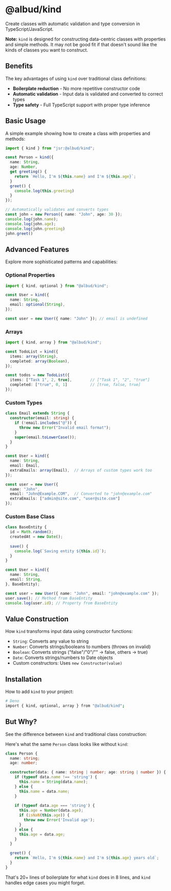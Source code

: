 # @albud/kind

Create classes with automatic validation and type conversion in TypeScript/JavaScript.

**Note:** `kind` is designed for constructing data-centric classes with properties and simple methods. It may not be good fit if that doesn't sound like the kinds of classes you want to construct.

## Benefits

The key advantages of using `kind` over traditional class definitions:

- **Boilerplate reduction** - No more repetitive constructor code
- **Automatic validation** - Input data is validated and converted to correct types  
- **Type safety** - Full TypeScript support with proper type inference

## Basic Usage

A simple example showing how to create a class with properties and methods:

```typescript
import { kind } from "jsr:@albud/kind";

const Person = kind({
  name: String,
  age: Number,
  get greeting() {
    return `Hello, I'm ${this.name} and I'm ${this.age}`;
  }
  greet() {
    console.log(this.greeting)
  }
});

// Automatically validates and converts types
const john = new Person({ name: "John", age: 30 });
console.log(john.name); 
console.log(john.age);  
console.log(john.greeting)
john.greet()
```

## Advanced Features

Explore more sophisticated patterns and capabilities:

### Optional Properties
```typescript
import { kind, optional } from "@albud/kind";

const User = kind({
  name: String,
  email: optional(String),
});

const user = new User({ name: "John" }); // email is undefined
```

### Arrays
```typescript
import { kind, array } from "@albud/kind";

const TodoList = kind({
  items: array(String),
  completed: array(Boolean),
});

const todos = new TodoList({
  items: ["Task 1", 2, true],        // ["Task 1", "2", "true"]
  completed: ["true", 0, 1]          // [true, false, true]
});
```

### Custom Types
```typescript
class Email extends String {
  constructor(email: string) {
    if (!email.includes("@")) {
      throw new Error("Invalid email format");
    }
    super(email.toLowerCase());
  }
}

const User = kind({
  name: String,
  email: Email,
  extraEmails: array(Email),  // Arrays of custom types work too
});

const user = new User({
  name: "John",
  email: "John@Example.COM",  // Converted to "john@example.com"
  extraEmails: ["admin@site.com", "user@site.com"]
});
```

### Custom Base Class
```typescript
class BaseEntity {
  id = Math.random();
  createdAt = new Date();
  
  save() {
    console.log(`Saving entity ${this.id}`);
  }
}

const User = kind({
  name: String,
  email: String,
}, BaseEntity);

const user = new User({ name: "John", email: "john@example.com" });
user.save(); // Method from BaseEntity
console.log(user.id); // Property from BaseEntity
```

## Value Construction

How `kind` transforms input data using constructor functions:

- `String`: Converts any value to string
- `Number`: Converts strings/booleans to numbers (throws on invalid)
- `Boolean`: Converts strings ("false"/"0"/"" → false, others → true)
- `Date`: Converts strings/numbers to Date objects
- Custom constructors: Uses `new Constructor(value)`

## Installation

How to add `kind` to your project:

```bash
# Deno
import { kind, optional, array } from "@albud/kind";
```

## But Why?

See the difference between `kind` and traditional class construction:

Here's what the same `Person` class looks like without `kind`:

```typescript
class Person {
  name: string;
  age: number;

  constructor(data: { name: string | number; age: string | number }) {
    if (typeof data.name !== 'string') {
      this.name = String(data.name);
    } else {
      this.name = data.name;
    }
    
    if (typeof data.age === 'string') {
      this.age = Number(data.age);
      if (isNaN(this.age)) {
        throw new Error('Invalid age');
      }
    } else {
      this.age = data.age;
    }
  }

  greet() {
    return `Hello, I'm ${this.name} and I'm ${this.age} years old`;
  }
}
```

That's 20+ lines of boilerplate for what `kind` does in 8 lines, and `kind` handles edge cases you might forget.

